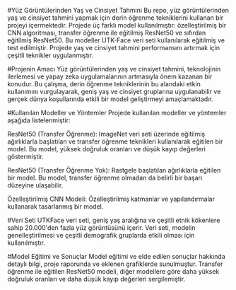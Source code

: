 #Yüz Görüntülerinden Yaş ve Cinsiyet Tahmini
Bu repo, yüz görüntülerinden yaş ve cinsiyet tahmini yapmak için derin öğrenme tekniklerini kullanan bir projeyi içermektedir. Projede üç farklı model kullanılmıştır: özelleştirilmiş bir CNN algoritması, transfer öğrenme ile eğitilmiş ResNet50 ve sıfırdan eğitilmiş ResNet50. Bu modeller UTK-Face veri seti kullanılarak eğitilmiş ve test edilmiştir. Projede yaş ve cinsiyet tahmini performansını artırmak için çeşitli teknikler uygulanmıştır.

#Projenin Amacı
Yüz görüntülerinden yaş ve cinsiyet tahmini, teknolojinin ilerlemesi ve yapay zeka uygulamalarının artmasıyla önem kazanan bir konudur. Bu çalışma, derin öğrenme tekniklerinin bu alandaki etkin kullanımını vurgulayarak, geniş yaş ve cinsiyet gruplarına uygulanabilir ve gerçek dünya koşullarında etkili bir model geliştirmeyi amaçlamaktadır.

#Kullanılan Modeller ve Yöntemler
Projede kullanılan modeller ve yöntemler aşağıda listelenmiştir:

ResNet50 (Transfer Öğrenme): ImageNet veri seti üzerinde eğitilmiş ağırlıklarla başlatılan ve transfer öğrenme teknikleri kullanılarak eğitilen bir model. Bu model, yüksek doğruluk oranları ve düşük kayıp değerleri göstermiştir.

ResNet50 (Transfer Öğrenme Yok): Rastgele başlatılan ağırlıklarla eğitilen bir model. Bu model, transfer öğrenme olmadan da belirli bir başarı düzeyine ulaşabilir.

Özelleştirilmiş CNN Modeli: Özelleştirilmiş katmanlar ve yapılandırmalar kullanarak tasarlanmış bir model.

#Veri Seti
UTKFace veri seti, geniş yaş aralığına ve çeşitli etnik kökenlere sahip 20.000'den fazla yüz görüntüsünü içerir. Veri seti, modelin genelleştirilmesi ve çeşitli demografik gruplarda etkili olması için kullanılmıştır.



#Model Eğitimi ve Sonuçlar
Model eğitimi ve elde edilen sonuçlar hakkında detaylı bilgi, proje raporunda ve eklenen grafiklerde sunulmuştur. Transfer öğrenme ile eğitilen ResNet50 modeli, diğer modellere göre daha yüksek doğruluk oranları ve daha düşük kayıp değerleri sergilemiştir.
